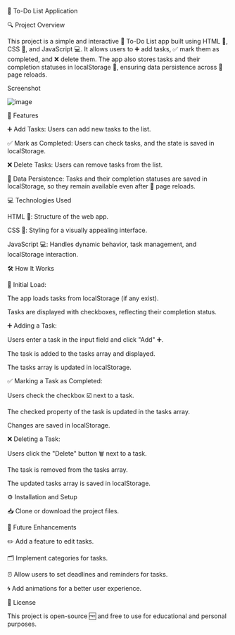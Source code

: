 📝 To-Do List Application

🔍 Project Overview

This project is a simple and interactive 📝 To-Do List app built using HTML 🧱, CSS 🎨, and JavaScript 💻. It allows users to ➕ add tasks, ✅ mark them as completed, and ❌ delete them. The app also stores tasks and their completion statuses in localStorage 💾, ensuring data persistence across 🔄 page reloads.

Screenshot

![image](https://github.com/user-attachments/assets/31acc59d-5321-491a-a22b-9c976d5e5289)


🌟 Features

➕ Add Tasks: Users can add new tasks to the list.

✅ Mark as Completed: Users can check tasks, and the state is saved in localStorage.

❌ Delete Tasks: Users can remove tasks from the list.

💾 Data Persistence: Tasks and their completion statuses are saved in localStorage, so they remain available even after 🔄 page reloads.

💻 Technologies Used

HTML 🧱: Structure of the web app.

CSS 🎨: Styling for a visually appealing interface.

JavaScript 💻: Handles dynamic behavior, task management, and localStorage interaction.

🛠️ How It Works

🚀 Initial Load:

The app loads tasks from localStorage (if any exist).

Tasks are displayed with checkboxes, reflecting their completion status.

➕ Adding a Task:

Users enter a task in the input field and click "Add" ➕.

The task is added to the tasks array and displayed.

The tasks array is updated in localStorage.

✅ Marking a Task as Completed:

Users check the checkbox ☑️ next to a task.

The checked property of the task is updated in the tasks array.

Changes are saved in localStorage.

❌ Deleting a Task:

Users click the "Delete" button 🗑️ next to a task.

The task is removed from the tasks array.

The updated tasks array is saved in localStorage.

⚙️ Installation and Setup

📥 Clone or download the project files.



🚀 Future Enhancements

✏️ Add a feature to edit tasks.

🗂️ Implement categories for tasks.

⏰ Allow users to set deadlines and reminders for tasks.

🌀 Add animations for a better user experience.

📄 License

This project is open-source 🆓 and free to use for educational and personal purposes.

